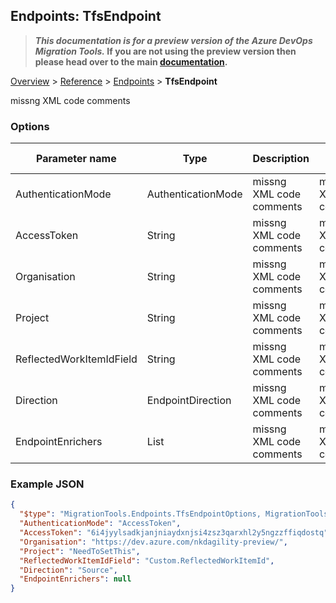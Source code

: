 ## Endpoints: TfsEndpoint

>**_This documentation is for a preview version of the Azure DevOps Migration Tools._ If you are not using the preview version then please head over to the main [documentation](https://nkdagility.github.io/azure-devops-migration-tools).**

[Overview](.././index.md) > [Reference](../index.md) > [Endpoints](./index.md) > **TfsEndpoint**

missng XML code comments

### Options

| Parameter name         | Type    | Description                              | Default Value                            |
|------------------------|---------|------------------------------------------|------------------------------------------|
| AuthenticationMode | AuthenticationMode | missng XML code comments | missng XML code comments |
| AccessToken | String | missng XML code comments | missng XML code comments |
| Organisation | String | missng XML code comments | missng XML code comments |
| Project | String | missng XML code comments | missng XML code comments |
| ReflectedWorkItemIdField | String | missng XML code comments | missng XML code comments |
| Direction | EndpointDirection | missng XML code comments | missng XML code comments |
| EndpointEnrichers | List | missng XML code comments | missng XML code comments |


### Example JSON

```JSON
{
  "$type": "MigrationTools.Endpoints.TfsEndpointOptions, MigrationTools.Clients.AzureDevops.ObjectModel",
  "AuthenticationMode": "AccessToken",
  "AccessToken": "6i4jyylsadkjanjniaydxnjsi4zsz3qarxhl2y5ngzzffiqdostq",
  "Organisation": "https://dev.azure.com/nkdagility-preview/",
  "Project": "NeedToSetThis",
  "ReflectedWorkItemIdField": "Custom.ReflectedWorkItemId",
  "Direction": "Source",
  "EndpointEnrichers": null
}
```